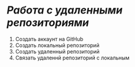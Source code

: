 # ***Работа с удаленными репозиториями***
1. Создать аккаунт на  GitHub
2. Создать локальный репозиторий
3. Создать удаленный репозиторий
4. Связать удаленнй репозиторий с локальным